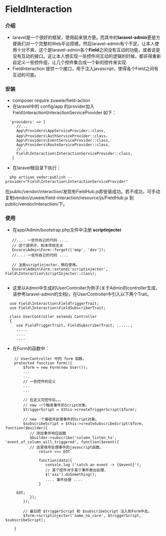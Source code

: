  # FieldInteraction
 ### 介绍
 - laravel是一个很好的框架，使用起来很方便。而其中的**laravel-admin**更是方便我们对一个完整的Web平台搭建。然后laravel-admin有个不足，让本人使用十分不爽，这个是laravel-admin各个**Field**之间没有互动的功能，或者说是没有互动的接口。这让本人想实现一些控件间互动的逻辑的时候，都非得重新自定义一些控件组，让几个控件集合成一个新的控件来实现.
 - FieldInteraction 提供一个接口，用于注入javascript，使得各个Field之间有互动的可能。
 ### 安装
 - composer require zuweie/field-action 
 - 在laravel中的 config/app 的provider加入 Field\Interaction\InteractionServiceProvider 如下：
 ```
   'providers' => [
      //...
      App\Providers\AppServiceProvider::class,
      App\Providers\AuthServiceProvider::class，
      App\Providers\EventServiceProvider::class,
      App\Providers\RouteServiceProvider::class,
      //...
      Field\Interaction\InteractionServiceProvider::class,
    ]
 ```
 - 在laravel根目录下执行：
 ```
   php artisan vedor:publish --provider="Field\Interaction\InteractionServiceProvider"
 ```
 在public/vendor/interaction/发现有FieldHub.js即安装成功。若不成功，可手动复制vendor/zuweie/field-interaction/resource/js/FieldHub.js 到public/vendor/interaction/下。
 
 ### 使用
 - 在app/Admin/bootstrap.php文件中注册 **scriptinjecter**
 ```
    //.... 一些你自己的代码 ....
    // 这个是例子，和本项目无关
    Encore\Admin\Form::forget(['map', 'dev']); 
    //.... 一些你自己的代码 ....
    
    // 注册scriptinjecter，稍后使用。
    Encore\Admin\Form::extend('scriptinjecter', Field\Interaction\ScriptInjecter::class);
    
 ```
 - 这里以Admin中生成的UserController为例子(关于Admin的controller生成，请参考laravel-admin的文档)，在UserController中引入以下两个Trait。
 ```
   use Field\Interaction\FieldTriggerTrait;
   use Field\Interaction\FieldSubscriberTrait;
   
   class UserController extends Controller 
   {
      use FieldTriggerTrait, FieldSubscriberTrait, ......;
      .....
      ....
      ....
```
- 在Form的函数中：
```
    // UserController 中的 form 函数。
    protected function form(){
        $form = new Form(new User());
        ... 
        ...
        // 一些控件的定义
        ...
        ...
        
        // 在定义完控件后。。。
        // new 一个触发事件的Script对象。
        $triggerScript = $this->createTriggerScript($form);
        
        // new -个接收并处理事件的Script对象。
        $subscribeScript = $this->createSubscribeScript($form, function($builder){
           // 添加事件响应函数
           $builder->subscribe('column_listen_to', 'event_of_column_will_triggered', function($event){
           // 这里填写处理事件的javascript函数。
               return <<< EOT
               
               function(data){
                  console.log ('catch an event -> {$event}');
                  // 某个控件对于某个事件做出处理， 
                  $('xxx').doSomething();
                  .... 事件处理 ....
               }
               
     EOT;
           });
        });
        
        // 最后把 $triggerScript 和 $subscribeScript 注入到Form中去。
        $form->scriptinjecter('name_no_care', $triggerScript, $subscribeScript);
        
    }
```
